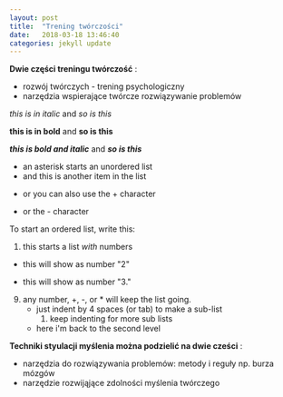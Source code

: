 ```yaml
---
layout: post
title:  "Trening twórczości"
date:   2018-03-18 13:46:40
categories: jekyll update
---
```

**Dwie części treningu twórczość** :

  * rozwój twórczych  - trening psychologiczny
  * narzędzia wspierające twórcze rozwiązywanie problemów







*this is in italic*  and _so is this_

**this is in bold**  and __so is this__

***this is bold and italic***  and ___so is this___

* an asterisk starts an unordered list
* and this is another item in the list
+ or you can also use the + character
- or the - character

To start an ordered list, write this:

1. this starts a list *with* numbers
+  this will show as number "2"
*  this will show as number "3."
9. any number, +, -, or * will keep the list going.
    * just indent by 4 spaces (or tab) to make a sub-list
        1. keep indenting for more sub lists
    * here i'm back to the second level

**Techniki styulacji myślenia można podzielić na dwie cześci** :

* narzędzia do rozwiązywania problemów: metody i reguły np. burza mózgów
* narzędzie rozwijąjące zdolności myślenia twórczego

[jekyll]:      http://jekyllrb.com
[jekyll-gh]:   https://github.com/jekyll/jekyll
[jekyll-help]: https://github.com/jekyll/jekyll-help
